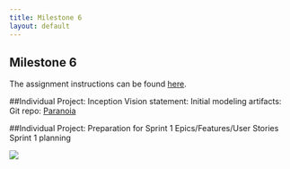 ```yaml
---
title: Milestone 6
layout: default
---
```

## Milestone 6
The assignment instructions can be found [here](http://www.wou.edu/~morses/classes/cs46x/assignments/t2/M6.html).

##Individual Project: Inception
Vision statement:
Initial modeling artifacts:
Git repo:
[Paranoia](https://bitbucket.org/hmadland/paranoia)

##Individual Project: Preparation for Sprint 1
Epics/Features/User Stories
Sprint 1 planning


![](img/)
